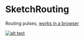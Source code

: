 # SketchRouting
Routing pulses, [works in a browser](https://jobtalle.com/SketchRouting/)

[![alt text](preview.gif "Routing pulses")](https://www.hicetnunc.xyz/jobtalle/creations)
